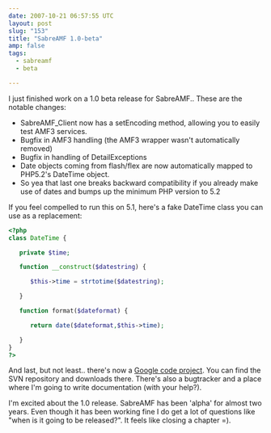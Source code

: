 ```yaml
---
date: 2007-10-21 06:57:55 UTC
layout: post
slug: "153"
title: "SabreAMF 1.0-beta"
amp: false
tags:
  - sabreamf
  - beta

---
```

<p>I just finished work on a 1.0 beta release for SabreAMF.. These are the notable changes:</p>

<ul>
  <li>SabreAMF_Client now has a setEncoding method, allowing you to easily
test AMF3 services.</li>
  <li>Bugfix in AMF3 handling (the AMF3 wrapper wasn't automatically removed)</li>
  <li>Bugfix in handling of DetailExceptions</li>
  <li>Date objects coming from flash/flex are now automatically mapped to
PHP5.2's DateTime object.</li>
  <li>So yea that last one breaks backward compatibility if you already make
use of dates and bumps up the minimum PHP version to 5.2</li>
</ul>

<p>If you feel compelled to run this on 5.1, here's a fake DateTime class
you can use as a replacement:</p>

```php
<?php
class DateTime {

   private $time;

   function __construct($datestring) {

      $this->time = strtotime($datestring);

   }

   function format($dateformat) {

      return date($dateformat,$this->time);

   }
}
?>
```

<p>And last, but not least.. there's now a <a href="http://code.google.com/p/sabreamf/">Google code project</a>. You can find the SVN repository and downloads there. There's also a bugtracker and a place where I'm going to write documentation (with your help?).</p>

<p>I'm excited about the 1.0 release. SabreAMF has been 'alpha' for almost two years. Even though it has been working fine I do get a lot of questions like "when is it going to be released?". It feels like closing a chapter =).</p>
